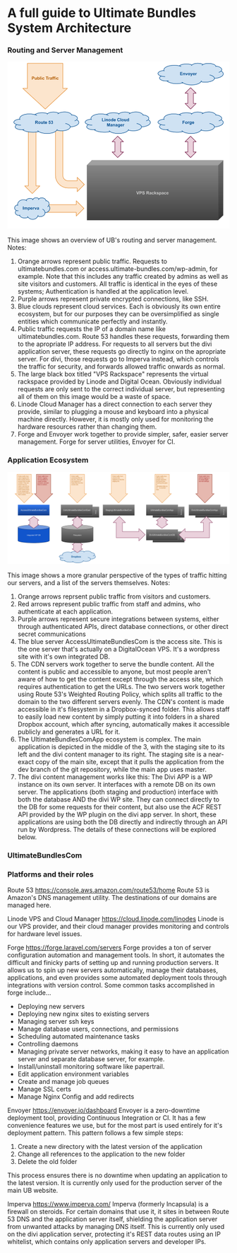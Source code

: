 <!-- TITLE: System Architecture -->
<!-- SUBTITLE: A quick summary of System Architecture -->

# A full guide to Ultimate Bundles System Architecture

### Routing and Server Management
![Ub Tech Architecture Routing And Server Management](/uploads/ub-tech-architecture-routing-and-server-management.png "Ub Tech Architecture Routing And Server Management")

This image shows an overview of UB's routing and server management. Notes:

1. Orange arrows represent public traffic. Requests to ultimatebundles.com or access.ultimate-bundles.com/wp-admin, for example. Note that this includes any traffic created by admins as well as site visitors and customers. All traffic is identical in the eyes of these systems; Authentication is handled at the application level.
2. Purple arrows represent private encrypted connections, like SSH.
3. Blue clouds represent cloud services. Each is obviously its own entire ecosystem, but for our purposes they can be oversimplified as single entities which communicate perfectly and instantly.
4. Public traffic requests the IP of a domain name like ultimatebundles.com. Route 53 handles these requests, forwarding them to the apropriate IP address. For requests to all servers but the divi application server, these requests go directly to nginx on the apropriate server. For divi, those requests go to Imperva instead, which controls the traffic for security, and forwards allowed traffic onwards as normal.
5. The large black box titled "VPS Rackspace" represents the virtual rackspace provided by Linode and Digital Ocean. Obviously individual requests are only sent to the correct individual server, but representing all of them on this image would be a waste of space.
6. Linode Cloud Manager has a direct connection to each server they provide, similar to plugging a mouse and keyboard into a physical machine directly. However, it is mostly only used for monitoring the hardware resources rather than changing them.
7. Forge and Envoyer work together to provide simpler, safer, easier server management. Forge for server utilities, Envoyer for CI.

### Application Ecosystem
![Ub Tech Architecture Application Ecosystem](/uploads/ub-tech-architecture-application-ecosystem.png "Ub Tech Architecture Application Ecosystem")

This image shows a more granular perspective of the types of traffic hitting our servers, and a list of the servers themselves. Notes:

1. Orange arrows reprsent public traffic from visitors and customers.
2. Red arrows represent public traffic from staff and admins, who authenticate at each application.
3. Purple arrows represent secure integrations between systems, either through authenticated APIs, direct database connections, or other direct secret communications
4. The blue server AccessUltimateBundlesCom is the access site. This is the one server that's actually on a DigitalOcean VPS. It's a wordpress site with it's own integrated DB.
5. The CDN servers work together to serve the bundle content. All the content is public and accessible to anyone, but most people aren't aware of how to get the content except through the access site, which requires authentication to get the URLs. The two servers work together using Route 53's Weighted Routing Policy, which splits all traffic to the domain to the two different servers evenly. The CDN's content is made accessible in it's filesystem in a Dropbox-synced folder. This allows staff to easily load new content by simply putting it into folders in a shared Dropbox account, which after syncing, automatically makes it accessible publicly and generates a URL for it.
6. The UltimateBundlesComApp ecosystem is complex. The main application is depicted in the middle of the 3, with the staging site to its left and the divi content manager to its right. The staging site is a near-exact copy of the main site, except that it pulls the application from the dev branch of the git repository, while the main app uses master.
7. The divi content management works like this: The Divi APP is a WP instance on its own server. It interfaces with a remote DB on its own server. The applications (both staging and production) interface with both the database AND the divi WP site. They can connect directly to the DB for some requests for their content, but also use the ACF REST API provided by the WP plugin on the divi app server. In short, these applications are using both the DB directly and indirectly through an API run by Wordpress. The details of these connections will be explored below.

### UltimateBundlesCom




### Platforms and their roles

Route 53
https://console.aws.amazon.com/route53/home
Route 53 is Amazon's DNS management utility. The destinations of our domains are managed here.

Linode VPS and Cloud Manager
https://cloud.linode.com/linodes
Linode is our VPS provider, and their cloud manager provides monitoring and controls for hardware level issues. 

Forge
https://forge.laravel.com/servers
Forge provides a ton of server configuration automation and management tools. In short, it automates the difficult and finicky parts of setting up and running production servers. It allows us to spin up new servers automatically, manage their databases, applications, and even provides some automated deployment tools through integrations with version control. Some common tasks accomplished in forge include...

* Deploying new servers
* Deploying new nginx sites to existing servers
* Managing server ssh keys
* Manage database users, connections, and permissions
* Scheduling automated maintenance tasks
* Controlling daemons
* Managing private server networks, making it easy to have an application server and separate database server, for example.
* Install/uninstall monitoring software like papertrail.
* Edit application environment variables
* Create and manage job queues
* Manage SSL certs
* Manage Nginx Config and add redirects

Envoyer
https://envoyer.io/dashboard
Envoyer is a zero-downtime deployment tool, providing Continuous Integration or CI. It has a few convenience features we use, but for the most part is used entirely for it's deployment pattern. This pattern follows a few simple steps:

1. Create a new directory with the latest version of the application
2. Change all references to the application to the new folder
3. Delete the old folder

This process ensures there is no downtime when updating an application to the latest version. It is currently only used for the production server of the main UB website.

Imperva
https://www.imperva.com/
Imperva (formerly Incapsula) is a firewall on steroids. For certain domains that use it, it sites in between Route 53 DNS and the application server itself, shielding the application server from unwanted attacks by managing DNS itself. This is currently only used on the divi application server, protecting it's REST data routes using an IP whitelist, which contains only application servers and developer IPs.